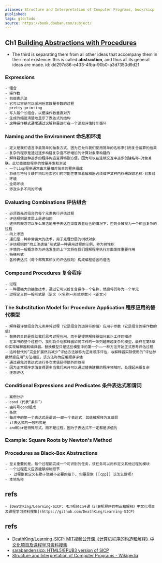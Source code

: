 ```yaml
---
aliases: Structure and Interpretation of Computer Programs, book/sicp
published: 
tags: gtd/todo
source: https://book.douban.com/subject/
---
```


## Ch1 [Building Abstractions with Procedures](https://mitpress.mit.edu/sites/default/files/sicp/full-text/book/book-Z-H-9.html#%_chap_1)
  - The third is separating them from all other ideas that accompany them in their real existence: this is called **abstraction**, and thus all its general ideas are made.
    id: dd297c86-e433-4fba-90b0-a3d7350d9d21
### Expressions
    - 组合
    - 操作数
    - 前缀表示法
    - 它可以容纳可以采用任意数量参数的过程
    - pretty-printing
    - 写入每个长组合，以便操作数垂直对齐
    - 生成的缩进清楚地显示了表达式的结构
    - 这种操作模式通常通过说解释器运行在一个读取评估打印循环
### Naming and the Environment 命名和环境
    - 定义是我们语言中最简单的抽象方式，因为它允许我们使用简单的名称来引用复合运算的结果
    - 复杂的程序是通过逐步构建复杂度不断增加的计算对象来构建的
    - 解释器使这种逐步的程序构造变得特别方便，因为可以在连续交互中逐步创建名称-对象关联。此功能鼓励程序的增量开发和测试
    - 一个Lisp程序通常由大量相对简单的程序组成
    - 将值与符号关联并稍后检索它们的可能性意味着解释器必须维护某种内存来跟踪名称-对象对
    - 环境
    - 全局环境
    - 涉及许多不同的环境
### Evaluating Combinations 评估组合
    - 必须首先对组合的每个元素执行评估过程
    - 评估规则是本质上是递归的
    - 递归的概念可以多么简洁地用于表达在深度嵌套组合的情况下，否则会被视为一个相当复杂的过程
    - 向上渗透
    - 递归是一种非常强大的技术，用于处理分层的树状对象
    - 评估规则的“向上渗透值”形式是一种通用过程的示例，称为树堆积
    - 环境的一般概念作为评估发生的上下文将在我们理解程序执行方面发挥重要作用
    - 特殊形式
    - 各种表达式（每个都有其相关的评估规则）构成编程语言的语法
### Compound Procedures 复合程序
    - 过程
    - 一种更强大的抽象技术，通过它可以给复合操作一个名称，然后将其称为一个单元
    - 过程定义的一般形式是（定义（<名称><形式参数>）<正文>）
### The Substitution Model for Procedure Application 程序应用的替代模型
    - 解释器评估组合的元素并将过程（它是组合的运算符的值）应用于参数（它是组合的操作数的值）
    - 替换的目的是帮助我们思考过程应用，而不是提供解释器如何真正工作的描述
    - 在本书的整个过程中，我们将介绍解释器如何工作的一系列越来越复杂的模型，最终在第5章中实现解释器和编译器。替换模型只是这些模型中的第一个——一种方法开始正式思考评估过程
    - 这种替代的“完全扩展然后减少”评估方法被称为正常顺序评估，与解释器实际使用的“评估参数然后应用”方法相反，该方法称为应用顺序评估
    - 通过避免对表达式进行多次求值获得额外的效率
    - 因为正常顺序求值变得更多当我们离开可以通过替换建模的程序领域时，处理起来很复杂
    - 正态评估
### Conditional Expressions and Predicates 条件表达式和谓词
    - 案例分析
    - cond（代表“条件”）
    - 由符号cond组成
    - 条款
    - 每对中的第一个表达式是谓词——即一个表达式，其值被解释为真或假
    - if表达式的一般形式是
    - and和or是特殊形式，而不是过程，因为子表达式不一定都是求值的
### Example: Square Roots by Newton's Method
### Procedures as Black-Box Abstractions
    - 至关重要的是，每个过程都完成一个可识别的任务，该任务可以用作定义其他过程的模块
    - 一个过程定义应该能够抑制细节
      - 过程嵌套定义有助于隐藏不必要的细节, 但要是像 [[cpp]] 该怎么做呢?
    - 本地名称
## refs
    - [DeathKing/Learning-SICP: MIT视频公开课《计算机程序的构造和解释》中文化项目及课程学习资料搜集](https://github.com/DeathKing/Learning-SICP)
## refs
  - [DeathKing/Learning-SICP: MIT视频公开课《计算机程序的构造和解释》中文化项目及课程学习资料搜集](https://github.com/DeathKing/Learning-SICP)
  - [sarabander/sicp: HTML5/EPUB3 version of SICP](https://github.com/sarabander/sicp)
  - [Structure and Interpretation of Computer Programs - Wikipedia](https://en.wikipedia.org/wiki/Structure_and_Interpretation_of_Computer_Programs)